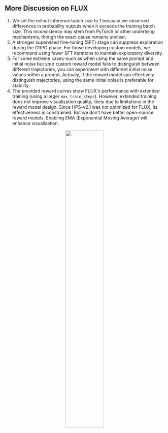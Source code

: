 ## More Discussion on FLUX
1. We set the rollout inference batch size to 1 because we observed differences in probability outputs when it exceeds the training batch size. This inconsistency may stem from PyTorch or other underlying mechanisms, though the exact cause remains unclear.
2. A stronger supervised fine-tuning (SFT) stage can suppress exploration during the GRPO phase. For those developing custom models, we recommend using fewer SFT iterations to maintain exploratory diversity.
3. For some extreme cases-such as when using the same prompt and initial noise but your custom reward model fails to distinguish between different trajectories, you can experiment with different initial noise values within a prompt. Actually, if the reward model can effectively distinguish trajectories, using the same initial noise is preferable for stability.
4. The provided reward curves show FLUX's performance with extended training (using a larger ```max_train_steps```). However, extended training does not improve visualization quality, likely due to limitations in the reward model design. Since HPS-v2.1 was not optimized for FLUX, its effectiveness is constrained. But we don't have better open-source reward models. Enabling EMA (Exponential Moving Average) will enhance visualization.

<div align="center">
<img src=../assets/rewards/opensource_flux_more_steps.png width="49%">
<div>


